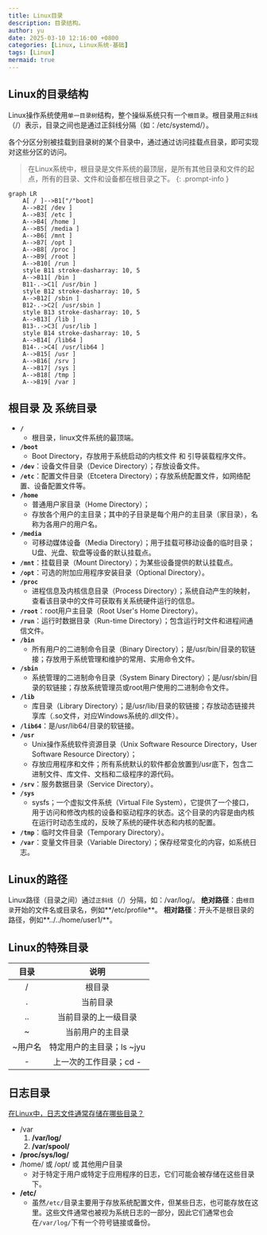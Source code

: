 ```yaml
---
title: Linux目录
description: 目录结构。
author: yu
date: 2025-03-10 12:16:00 +0800
categories: [Linux, Linux系统-基础]
tags: [Linux]
mermaid: true
---
```


## Linux的目录结构

Linux操作系统使用`单一目录树`结构，整个操纵系统只有一个`根目录`。根目录用`正斜线`（/）表示，目录之间也是通过正斜线分隔（如：/etc/systemd/）。

各个分区分别被挂载到目录树的某个目录中，通过通过访问挂载点目录，即可实现对这些分区的访问。

> 在Linux系统中，根目录是文件系统的最顶层，是所有其他目录和文件的起点，所有的目录、文件和设备都在根目录之下。
{: .prompt-info }

```mermaid
graph LR
	A[ / ]-->B1["/"boot]
	A-->B2[ /dev ]
	A-->B3[ /etc ]
	A-->B4[ /home ]
	A-->B5[ /media ]
	A-->B6[ /mnt ]
	A-->B7[ /opt ]
	A-->B8[ /proc ]
	A-->B9[ /root ]
	A-->B10[ /run ]
	style B11 stroke-dasharray: 10, 5
	A-->B11[ /bin ]
	B11-.->C1[ /usr/bin ]
	style B12 stroke-dasharray: 10, 5
	A-->B12[ /sbin ]
	B12-.->C2[ /usr/sbin ]
	style B13 stroke-dasharray: 10, 5
	A-->B13[ /lib ]
	B13-.->C3[ /usr/lib ]
	style B14 stroke-dasharray: 10, 5
	A-->B14[ /lib64 ]
	B14-.->C4[ /usr/lib64 ]
	A-->B15[ /usr ]
	A-->B16[ /srv ]
	A-->B17[ /sys ]
	A-->B18[ /tmp ]
	A-->B19[ /var ]
```

## 根目录 及 系统目录

- **`/`**
  * 根目录，linux文件系统的最顶端。
- **`/boot`**
  * Boot Directory，存放用于系统启动的内核文件 和 引导装载程序文件。
- **`/dev`**：设备文件目录（Device Directory）；存放设备文件。
- **`/etc`**：配置文件目录（Etcetera Directory）；存放系统配置文件，如网络配置、设备配置文件等。
- **`/home`**
  * 普通用户家目录（Home Directory）；
  * 存放各个用户的主目录；其中的子目录是每个用户的主目录（家目录），名称为各用户的用户名。
- **`/media`**
  * 可移动媒体设备（Media Directory）；用于挂载可移动设备的临时目录；U盘、光盘、软盘等设备的默认挂载点。
- **`/mnt`**：挂载目录（Mount Directory）；为某些设备提供的默认挂载点。
- **`/opt`**：可选的附加应用程序安装目录（Optional Directory）。
- **`/proc`**
  * 进程信息及内核信息目录（Process Directory）；系统自动产生的映射，查看该目录中的文件可获取有关系统硬件运行的信息。
- **`/root`**：root用户主目录（Root User's Home Directory）。
- **`/run`**：运行时数据目录（Run-time Directory）；包含运行时文件和进程间通信文件‌。
- **`/bin`**
  * 所有用户的二进制命令目录（Binary Directory）；是/usr/bin/目录的软链接；存放用于系统管理和维护的常用、实用命令文件。
- **`/sbin`**
  * 系统管理的二进制命令目录（System Binary Directory）；是/usr/sbin/目录的软链接；存放系统管理员或root用户使用的二进制命令文件。
- **`/lib`**
  * 库目录（Library Directory）；是/usr/lib/目录的软链接；存放动态链接共享库（.so文件，对应Windows系统的.dll文件）。
- **`/lib64`**：是/usr/lib64/目录的软链接。
- **`/usr`**
  * Unix操作系统软件资源目录（Unix Software Resource Directory，User Software Resource Directory）；  
  * 存放应用程序和文件；所有系统默认的软件都会放置到/usr底下，包含二进制文件、库文件、文档和二级程序的源代码。
- **`/srv`**：服务数据目录（Service Directory）。
- **`/sys`**
  * sysfs；一个虚拟文件系统（Virtual File System），它提供了一个接口，用于访问和修改内核的设备和驱动程序的状态。这个目录的内容是由内核在运行时动态生成的，反映了系统的硬件状态和内核的配置。
- **`/tmp`**：临时文件目录（Temporary Directory）。
- **`/var`**：变量文件目录（Variable Directory）；保存经常变化的内容，如系统日志。

## Linux的路径

Linux路径（目录之间）通过`正斜线`（/）分隔，如：/var/log/。
**绝对路径**：由`根目录`开始的文件名或目录名，例如**/etc/profile**。
**相对路径**：开头不是根目录的路径，例如**../../home/user1/**。

## Linux的特殊目录

| 目录 | 说明 |
|:---:|:----:|
| /       | 根目录 |
| .       | 当前目录 |
| ..      | 当前目录的上一级目录 |
| ~       | 当前用户的主目录 |
| ~用户名 | 特定用户的主目录；ls ~jyu |
| -       | 上一次的工作目录；cd - |

## 日志目录

[在Linux中，日志文件通常存储在哪些目录？](https://www.cnblogs.com/huangjiabobk/p/18172420)
* /var
   1. **/var/log/**
   2. **/var/spool/**
* **/proc/sys/log/**
* /home/ 或 /opt/ 或 其他用户目录
  - 对于特定于用户或特定于应用程序的日志，它们可能会被存储在这些目录下。
* **/etc/**
  - 虽然`/etc/`目录主要用于存放系统配置文件，但某些日志，也可能存放在这里。这些文件通常也被视为系统日志的一部分，因此它们通常也会在`/var/log/`下有一个符号链接或备份。

